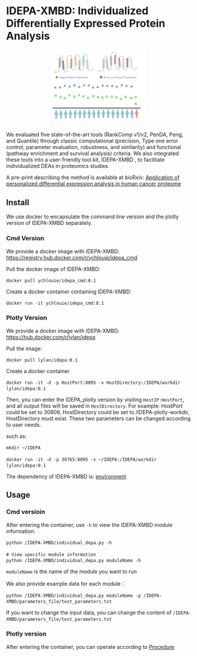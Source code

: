 # IDEPA-XMBD: Individualized Differentially Expressed Protein Analysis

<div align=center><img src="./figs/IDEPA_figs.png" width="50%" height="50%" ></div>
&nbsp;


We evaluated five state-of-the-art tools (RankComp v1/v2, PenDA, Peng, and Quantile) through classic computational (precision, Type one error control, parameter evaluation, robustness, and similarity) and functional (pathway enrichment and survival analysis) criteria. We also integrated these tools into a user-friendly tool kit, IDEPA-XMBD , to facilitate individualized DEAs in proteomics studies.

A pre-print describing the method is available at bioRxiv: [Application of personalized differential expression analysis in human cancer proteome](https://www.biorxiv.org/content/10.1101/2021.07.18.452812v2)


## Install
We use docker to encapsulate the command line version and the plotly version of IDEPA-XMBD separately.

### Cmd Version
We provide a docker image with IDEPA-XMBD: https://registry.hub.docker.com/r/ychlouie/idepa_cmd

Pull the docker image of IDEPA-XMBD:
```shell
docker pull ychlouie/idepa_cmd:0.1
```

Create a docker container containing IDEPA-XMBD:
```shell
docker run -it ychlouie/idepa_cmd:0.1
```

### Plotly Version
We provide a docker image with IDEPA-XMBD: https://hub.docker.com/r/lylan/idepa

Pull the image:
```shell
docker pull lylan/idepa:0.1
```

Create a docker container
```shell
docker run -it -d -p HostPort:8095 -v HostDirectory:/IDEPA/workdir lylan/idepa:0.1
```

Then, you can enter the IDEPA_plotly version by visiting `HostIP:HostPort`, and all output files will be saved in `HostDirectory`. For example: HostPort could be set to 30809, HostDirectory could be set to /IDEPA-plotly-workdir, HostDirectory must exist. These two parameters can be changed according to user needs.

such as:
```shell
mkdir ~/IDEPA

docker run -it -d -p 38765:8095 -v ~/IDEPA:/IDEPA/workdir lylan/idepa:0.1
```

The dependency of IDEPA-XMBD is: [environment](./environment.yml)

## Usage
### Cmd versioin
After entering the container, use `-h` to view the IDEPA-XMBD module information:
```shell
python /IDEPA-XMBD/individual_depa.py -h

# View specific module information 
python /IDEPA-XMBD/individual_depa.py moduleName -h
```
`moduleName` is the name of the module you want to run 

We also provide example data for each module：
```shell
python /IDEPA-XMBD/individual_depa.py moduleName -p /IDEPA-XMBD/parameters_file/test_parameters.txt
```
If you want to change the input data, you can change the content of `/IDEPA-XMBD/parameters_file/test_parameters.txt`

### Plotly version

After entering the container, you can operate according to [Procedure](./procedure.pdf)

